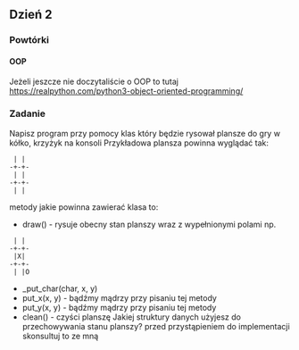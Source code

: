 ## Dzień 2
### Powtórki
#### OOP
Jeżeli jeszcze nie doczytaliście o OOP to tutaj https://realpython.com/python3-object-oriented-programming/
### Zadanie
Napisz program przy pomocy klas który będzie rysował plansze do gry w kółko, krzyżyk na konsoli
Przykładowa plansza powinna wyglądać tak:
```
 | | 
-+-+-
 | |
-+-+-
 | |
```
metody jakie powinna zawierać klasa to:
* draw() - rysuje obecny stan planszy wraz z wypełnionymi polami np.
```
 | | 
-+-+-
 |X|
-+-+-
 | |O
``` 
* _put_char(char, x, y)
* put_x(x, y) - bądźmy mądrzy przy pisaniu tej metody 
* put_y(x, y) - bądźmy mądrzy przy pisaniu tej metody
* clean() - czyści planszę
Jakiej struktury danych użyjesz do przechowywania stanu planszy? przed przystąpieniem do implementacji skonsultuj to ze mną